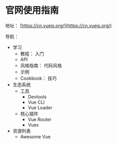 # 官网使用指南

地址： [https://cn.vuejs.org/](https://cn.vuejs.org/)

导航：

* 学习
  * 教程： 入门
  * API
  * 风格指南： 代码风格
  * 示例
  * Cookbook： 技巧
* 生态系统
  * 工具
    * Devtools
    * Vue CLI
    * Vue Loader
  * 核心插件
    * Vue Router
    * Vuex
* 资源列表
  * Awesome Vue
